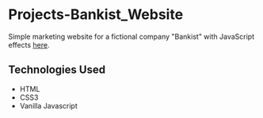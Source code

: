 # Projects-Bankist_Website
Simple marketing website for a fictional company  "Bankist" with JavaScript effects [here](https://pranjalg131.github.io/Projects-Bankist_Website/).

## Technologies Used
- HTML
- CSS3
- Vanilla Javascript
